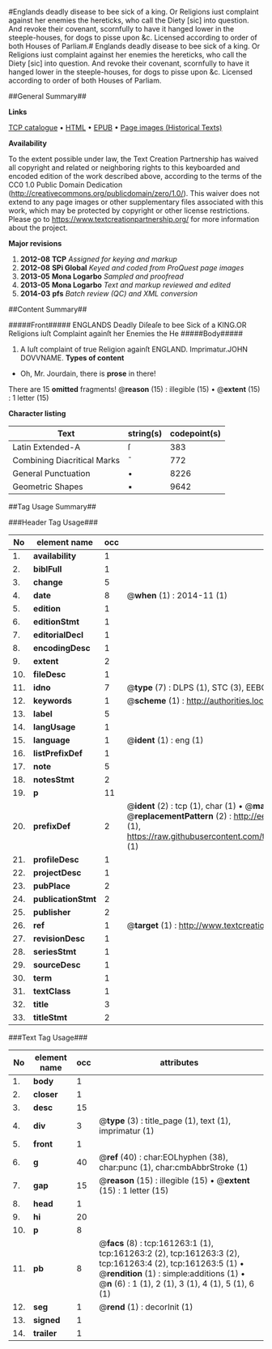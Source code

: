 #Englands deadly disease to bee sick of a king. Or Religions iust complaint against her enemies the hereticks, who call the Diety [sic] into question. And revoke their covenant, scornfully to have it hanged lower in the steeple-houses, for dogs to pisse upon &c. Licensed according to order of both Houses of Parliam.#
Englands deadly disease to bee sick of a king. Or Religions iust complaint against her enemies the hereticks, who call the Diety [sic] into question. And revoke their covenant, scornfully to have it hanged lower in the steeple-houses, for dogs to pisse upon &c. Licensed according to order of both Houses of Parliam.

##General Summary##

**Links**

[TCP catalogue](http://www.ota.ox.ac.uk/tcp/)  • 
[HTML](http://tei.it.ox.ac.uk/tcp/Texts-HTML/free/A83/A83954.html)  • 
[EPUB](http://tei.it.ox.ac.uk/tcp/Texts-EPUB/free/A83/A83954.epub) • 
[Page images (Historical Texts)](https://historicaltexts.jisc.ac.uk/eebo-99873565e)

**Availability**

To the extent possible under law, the Text Creation Partnership has waived all copyright and related or neighboring rights to this keyboarded and encoded edition of the work described above, according to the terms of the CC0 1.0 Public Domain Dedication (http://creativecommons.org/publicdomain/zero/1.0/). This waiver does not extend to any page images or other supplementary files associated with this work, which may be protected by copyright or other license restrictions. Please go to https://www.textcreationpartnership.org/ for more information about the project.

**Major revisions**

1. __2012-08__ __TCP__ *Assigned for keying and markup*
1. __2012-08__ __SPi Global__ *Keyed and coded from ProQuest page images*
1. __2013-05__ __Mona Logarbo__ *Sampled and proofread*
1. __2013-05__ __Mona Logarbo__ *Text and markup reviewed and edited*
1. __2014-03__ __pfs__ *Batch review (QC) and XML conversion*

##Content Summary##

#####Front#####
ENGLANDS Deadly Diſeaſe to bee Sick of a KING.OR Religions iuſt Complaint againſt her Enemies the He
#####Body#####

1. A Iuſt complaint of true Religion againſt ENGLAND.
Imprimatur.JOHN DOVVNAME.
**Types of content**

  * Oh, Mr. Jourdain, there is **prose** in there!

There are 15 **omitted** fragments! 
 @__reason__ (15) : illegible (15)  •  @__extent__ (15) : 1 letter (15)

**Character listing**


|Text|string(s)|codepoint(s)|
|---|---|---|
|Latin Extended-A|ſ|383|
|Combining             Diacritical Marks|̄|772|
|General Punctuation|•|8226|
|Geometric Shapes|▪|9642|

##Tag Usage Summary##

###Header Tag Usage###

|No|element name|occ|attributes|
|---|---|---|---|
|1.|__availability__|1||
|2.|__biblFull__|1||
|3.|__change__|5||
|4.|__date__|8| @__when__ (1) : 2014-11 (1)|
|5.|__edition__|1||
|6.|__editionStmt__|1||
|7.|__editorialDecl__|1||
|8.|__encodingDesc__|1||
|9.|__extent__|2||
|10.|__fileDesc__|1||
|11.|__idno__|7| @__type__ (7) : DLPS (1), STC (3), EEBO-CITATION (1), PROQUEST (1), VID (1)|
|12.|__keywords__|1| @__scheme__ (1) : http://authorities.loc.gov/ (1)|
|13.|__label__|5||
|14.|__langUsage__|1||
|15.|__language__|1| @__ident__ (1) : eng (1)|
|16.|__listPrefixDef__|1||
|17.|__note__|5||
|18.|__notesStmt__|2||
|19.|__p__|11||
|20.|__prefixDef__|2| @__ident__ (2) : tcp (1), char (1)  •  @__matchPattern__ (2) : ([0-9\-]+):([0-9IVX]+) (1), (.+) (1)  •  @__replacementPattern__ (2) : http://eebo.chadwyck.com/downloadtiff?vid=$1&page=$2 (1), https://raw.githubusercontent.com/textcreationpartnership/Texts/master/tcpchars.xml#$1 (1)|
|21.|__profileDesc__|1||
|22.|__projectDesc__|1||
|23.|__pubPlace__|2||
|24.|__publicationStmt__|2||
|25.|__publisher__|2||
|26.|__ref__|1| @__target__ (1) : http://www.textcreationpartnership.org/docs/. (1)|
|27.|__revisionDesc__|1||
|28.|__seriesStmt__|1||
|29.|__sourceDesc__|1||
|30.|__term__|1||
|31.|__textClass__|1||
|32.|__title__|3||
|33.|__titleStmt__|2||


###Text Tag Usage###

|No|element name|occ|attributes|
|---|---|---|---|
|1.|__body__|1||
|2.|__closer__|1||
|3.|__desc__|15||
|4.|__div__|3| @__type__ (3) : title_page (1), text (1), imprimatur (1)|
|5.|__front__|1||
|6.|__g__|40| @__ref__ (40) : char:EOLhyphen (38), char:punc (1), char:cmbAbbrStroke (1)|
|7.|__gap__|15| @__reason__ (15) : illegible (15)  •  @__extent__ (15) : 1 letter (15)|
|8.|__head__|1||
|9.|__hi__|20||
|10.|__p__|8||
|11.|__pb__|8| @__facs__ (8) : tcp:161263:1 (1), tcp:161263:2 (2), tcp:161263:3 (2), tcp:161263:4 (2), tcp:161263:5 (1)  •  @__rendition__ (1) : simple:additions (1)  •  @__n__ (6) : 1 (1), 2 (1), 3 (1), 4 (1), 5 (1), 6 (1)|
|12.|__seg__|1| @__rend__ (1) : decorInit (1)|
|13.|__signed__|1||
|14.|__trailer__|1||
